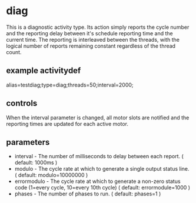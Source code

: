 # diag

This is a diagnostic activity type. Its action simply reports the cycle number and the reporting delay between it's schedule reporting time and the current time. The reporting is interleaved between the threads, with the logical number of reports remaining constant regardless of the thread count.

## example activitydef

alias=testdiag;type=diag;threads=50;interval=2000;

## controls

When the interval parameter is changed, all motor slots are notified and the reporting times are updated for each
active motor.

## parameters

- interval - The number of milliseconds to delay between each report.
  ( default: 1000ms )
- modulo - The cycle rate at which to generate a single output status line.
  ( default: modulo=10000000 )
- errormodulo - The cycle rate at which to generate a non-zero status code 
  (1=every cycle, 10=every 10th cycle)
  ( default: errormodule=1000 )
- phases - The number of phases to run.
  ( default: phases=1 )